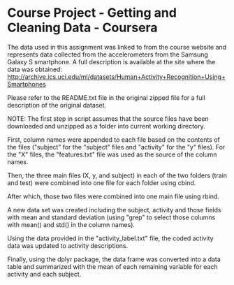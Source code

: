 # Course Project - Getting and Cleaning Data - Coursera

The data used in this assignment was linked to from the course website and represents data collected from the accelerometers from the Samsung Galaxy S smartphone. A full description is available at the site where the data was obtained:
http://archive.ics.uci.edu/ml/datasets/Human+Activity+Recognition+Using+Smartphones

Please refer to the README.txt file in the original zipped file for a full description of the original dataset.

NOTE: The first step in script assumes that the source files have been downloaded and unzipped as a folder into current working directory.

First, column names were appended to each file based on the contents of the files ("subject" for the "subject" files and "activity" for the "y" files). For the "X" files, the "features.txt" file was used as the source of the column names.

Then, the three main files (X, y, and subject) in each of the two folders (train and test) were combined into one file for each folder using cbind.

After which, those two files were combined into one main file using rbind.

A new data set was created including the subject, activity and those fields with mean and standard deviation (using "grep" to select those columns with mean() and std() in the column names).

Using the data provided in the "activity_label.txt" file, the coded activity data was updated to activity descriptions.

Finally, using the dplyr package, the data frame was converted into a data table and summarized with the mean of each remaining variable for each activity and each subject.
